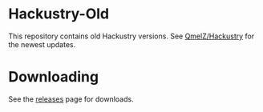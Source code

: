 # Hackustry-Old
This repository contains old Hackustry versions. See [QmelZ/Hackustry](https://github.com/QmelZ/Hackustry) for the newest updates.

# Downloading
See the [releases](https://github.com/QmelZ/Hackustry-Old/releases) page for downloads.
